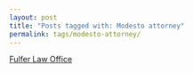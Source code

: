 ```yaml
---
layout: post
title: "Posts tagged with: Modesto attorney"
permalink: tags/modesto-attorney/
---
```

[Fulfer Law Office](/2011/07/fulfer-law-office)
